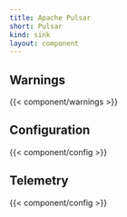 ```yaml
---
title: Apache Pulsar
short: Pulsar
kind: sink
layout: component
---
```


## Warnings

{{< component/warnings >}}

## Configuration

{{< component/config >}}

## Telemetry

{{< component/config >}}
